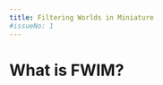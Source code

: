 ```yaml
---
title: Filtering Worlds in Miniature
#issueNo: 1
---
```


<div class="article-header">

# What is FWIM?
</div>